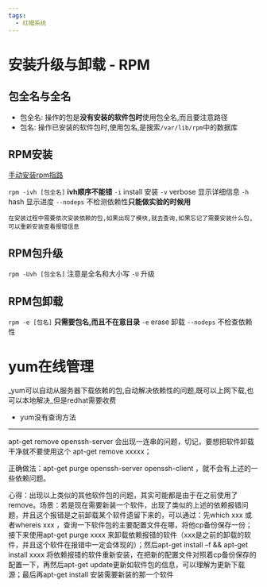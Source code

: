 ```yaml
---
tags:
  - 红帽系统
---
```

# 安装升级与卸载 - RPM


## 包全名与全名

* 包全名: 操作的包是**没有安装的软件包时**使用包全名,而且要注意路径
* 包名: 操作已安装的软件包时,使用包名,是搜索`/var/lib/rpm`中的数据库

## RPM安装 
[手动安装rpm指路](https://www.bilibili.com/video/BV1mW411i7Qf?p=29&spm_id_from=pageDriver&vd_source=3160d37f60170752bf861a31acdb406c)

`rpm -ivh [包全名]`  **ivh顺序不能错**
`-i` install 安装
`-v` verbose 显示详细信息
`-h` hash 显示进度
`--nodeps` 不检测依赖性**只能做实验的时候用**

    在安装过程中需要依次安装依赖的包,如果出现了模块,就去查询,如果忘记了需要安装什么包,可以重新安装查看报错信息

## RPM包升级

`rpm -Uvh [包全名]` 注意是全名和大小写
`-U` 升级

## RPM包卸载

`rpm -e [包名]` **只需要包名,而且不在意目录**
`-e` erase 卸载
`--nodeps` 不检查依赖性

# yum在线管理
_yum可以自动从服务器下载依赖的包,自动解决依赖性的问题,既可以上网下载,也可以本地解决_但是redhat需要收费
* yum没有查询方法

  
---

apt-get remove openssh-server 会出现一连串的问题，切记，要想把软件卸载干净就不要使用这个 apt-get remove xxxxx；

正确做法：apt-get purge openssh-server openssh-client ，就不会有上述的一些依赖问题。

心得：出现以上类似的其他软件包的问题，其实可能都是由于在之前使用了remove。场景：若是现在需要新装一个软件，出现了类似的上述的依赖报错问题，并且这个报错是之前卸载某个软件遗留下来的，可以通过：先which xxx 或者whereis xxx ，查询一下软件包的主要配置文件在哪，将他cp备份保存一份；接下来使用apt-get purge xxxx 来卸载依赖报错的软件（xxx是之前的卸载的软件，并且这个软件在报错中一定会体现的）；然后apt-get install –f && apt-get install xxxx 将依赖报错的软件重新安装，在把新的配置文件对照着cp备份保存的配置一下，再然后apt-get update更新如软件包的信息，可以理解为更新下载源；最后再apt-get install 安装需要新装的那一个软件




